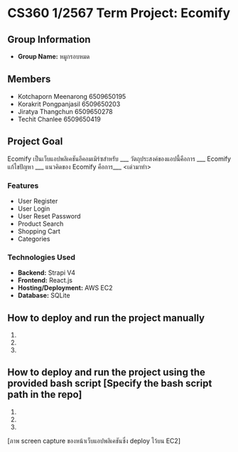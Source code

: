 # CS360 1/2567 Term Project: Ecomify

## Group Information

- **Group Name:** หมูกรอบหมด
  
## Members

- Kotchaporn Meenarong 6509650195
- Korakrit Pongpanjasil 6509650203
- Jiratya Thangchun 6509650278
- Techit Chanlee 6509650419


## Project Goal

Ecomify เป็นเว็บแอปพลิเคชันอีคอมเมิร์ซสำหรับ ___ วัตถุประสงค์ของแอปนี้คือการ ___ Ecomify แก้ไขปัญหา ___ แนวคิดของ Ecomify คือการ___ <เด่วมาทำ>

### Features

- User Register
- User Login
- User Reset Password
- Product Search
- Shopping Cart
- Categories
  
### Technologies Used

- **Backend:** Strapi V4
- **Frontend:** React.js
- **Hosting/Deployment:** AWS EC2
- **Database:** SQLite
  
## How to deploy and run the project manually

1.
2.
3.
  
## How to deploy and run the project using the provided bash script [Specify the bash script path in the repo]

1.
2.
3.
  
[ภาพ screen capture ของหน้าเว็บแอปพลิเคชันซึ่ง deploy ไว้บน EC2]
